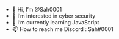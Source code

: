 - 👋 Hi, I’m @Sah0001
- 👀 I’m interested in cyber security
- 🌱 I’m currently learning JavaScript
- 📫 How to reach me Discord : Şah#0001

<!---
Sah0001/Sah0001 is a ✨ special ✨ repository because its `README.md` (this file) appears on your GitHub profile.
You can click the Preview link to take a look at your changes.
--->
